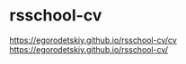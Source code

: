 # rsschool-cv
https://egorodetskiy.github.io/rsschool-cv/cv
https://egorodetskiy.github.io/rsschool-cv/
